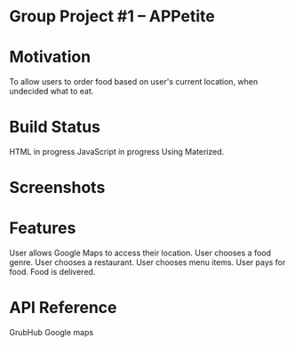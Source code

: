 # Group Project #1 – APPetite

# Motivation
To allow users to order food based on user's current location, when undecided what to eat.

# Build Status
HTML in progress
JavaScript in progress
Using Materized.

# Screenshots



# Features
User allows Google Maps to access their location.
User chooses a food genre.
User chooses a restaurant.
User chooses menu items.
User pays for food.
Food is delivered.

# API Reference
GrubHub
Google maps
